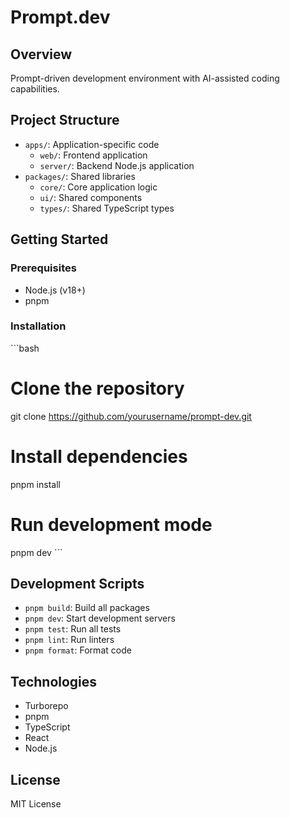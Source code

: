 # Prompt.dev

## Overview
Prompt-driven development environment with AI-assisted coding capabilities.

## Project Structure
- `apps/`: Application-specific code
  - `web/`: Frontend application
  - `server/`: Backend Node.js application
- `packages/`: Shared libraries
  - `core/`: Core application logic
  - `ui/`: Shared components
  - `types/`: Shared TypeScript types

## Getting Started

### Prerequisites
- Node.js (v18+)
- pnpm

### Installation
\`\`\`bash
# Clone the repository
git clone https://github.com/yourusername/prompt-dev.git

# Install dependencies
pnpm install

# Run development mode
pnpm dev
\`\`\`

## Development Scripts
- `pnpm build`: Build all packages
- `pnpm dev`: Start development servers
- `pnpm test`: Run all tests
- `pnpm lint`: Run linters
- `pnpm format`: Format code

## Technologies
- Turborepo
- pnpm
- TypeScript
- React
- Node.js

## License
MIT License 